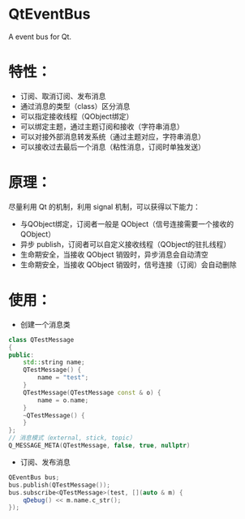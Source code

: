 # QtEventBus
A event bus for Qt.

# 特性：
+ 订阅、取消订阅、发布消息
+ 通过消息的类型（class）区分消息
+ 可以指定接收线程（QObject绑定）
+ 可以绑定主题，通过主题订阅和接收（字符串消息）
+ 可以对接外部消息转发系统（通过主题对应，字符串消息）
+ 可以接收过去最后一个消息（粘性消息，订阅时单独发送）

# 原理：
尽量利用 Qt 的机制，利用 signal 机制，可以获得以下能力：
+ 与QObject绑定，订阅者一般是 QObject（信号连接需要一个接收的QObject）
+ 异步 publish，订阅者可以自定义接收线程（QObject的驻扎线程）
+ 生命期安全，当接收 QObject 销毁时，异步消息会自动清空
+ 生命期安全，当接收 QObject 销毁时，信号连接（订阅）会自动删除

# 使用：
+ 创建一个消息类
```cpp
class QTestMessage
{
public:
    std::string name;
    QTestMessage() {
        name = "test";
    }
    QTestMessage(QTestMessage const & o) {
        name = o.name;
    }
    ~QTestMessage() {
    }
};
// 消息模式（external, stick, topic）
Q_MESSAGE_META(QTestMessage, false, true, nullptr)
```
+ 订阅、发布消息
```cpp
QEventBus bus;
bus.publish(QTestMessage());
bus.subscribe<QTestMessage>(test, [](auto & m) {
    qDebug() << m.name.c_str();
});
```
